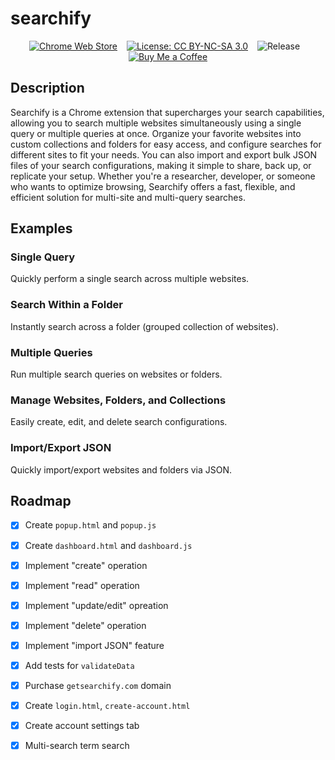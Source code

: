 # searchify
<div align="center">

[![Chrome Web Store](https://img.shields.io/badge/Chrome_Extension-Download-brightgreen)](https://chrome.google.com/webstore) &ensp;
[![License: CC BY-NC-SA 3.0](https://img.shields.io/badge/License-CC%20BY--NC--SA%203.0-lightgrey.svg)](https://creativecommons.org/licenses/by-nc-sa/3.0/) &ensp;
![Release](https://img.shields.io/github/v/release/harinlee83/searchify) &ensp;
[![Buy Me a Coffee](https://img.shields.io/badge/Buy%20Me%20a%20Coffee-%23FFDD00.svg?style=for-the-badge&logo=buy-me-a-coffee&logoColor=black)](https://www.buymeacoffee.com/harinlee)
</div>

## Description
Searchify is a Chrome extension that supercharges your search capabilities, allowing you to search multiple websites simultaneously using a single query or multiple queries at once. Organize your favorite websites into custom collections and folders for easy access, and configure searches for different sites to fit your needs. You can also import and export bulk JSON files of your search configurations, making it simple to share, back up, or replicate your setup. Whether you're a researcher, developer, or someone who wants to optimize browsing, Searchify offers a fast, flexible, and efficient solution for multi-site and multi-query searches.

## Examples

### Single Query

Quickly perform a single search across multiple websites.


### Search Within a Folder

Instantly search across a folder (grouped collection of websites).


### Multiple Queries

Run multiple search queries on websites or folders.


### Manage Websites, Folders, and Collections

Easily create, edit, and delete search configurations.


### Import/Export JSON

Quickly import/export websites and folders via JSON.


## Roadmap

- [x] Create `popup.html` and `popup.js`
- [x] Create `dashboard.html` and  `dashboard.js`
- [x] Implement "create" operation
- [x] Implement "read" operation
- [x] Implement "update/edit" opreation
- [x] Implement "delete" operation 
- [x] Implement "import JSON" feature
- [x] Add tests for `validateData`
- [x] Purchase `getsearchify.com` domain
- [x] Create `login.html`, `create-account.html`
- [x] Create account settings tab
- [x] Multi-search term search


